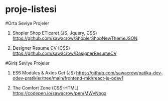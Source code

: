 # proje-listesi

#Orta Seviye Projeler

1) Shopler Shop ETicaret (JS, Jquery, CSS)
https://github.com/sawacrow/ShoplerShopNewThemeJSON

2) Designer Resume CV (CSS)
https://github.com/sawacrow/DesignerResumeCV

#Giriş Seviye Projeler
1) ES6 Modules & Axios Get (JS)
https://github.com/sawacrow/patika-dev-odev-pratikler/tree/main/frontend-mid/react-js-odev1

2) The Comfort Zone (CSS-HTML)
https://codepen.io/sawacrow/pen/MWvNbgx
